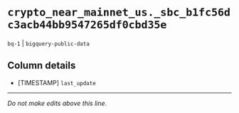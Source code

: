 # `crypto_near_mainnet_us._sbc_b1fc56dc3acb44bb9547265df0cbd35e`
`bq-1` | `bigquery-public-data`

## Column details
* [TIMESTAMP] `last_update`

-------------------------------------------------------------------------------
*Do not make edits above this line.*
